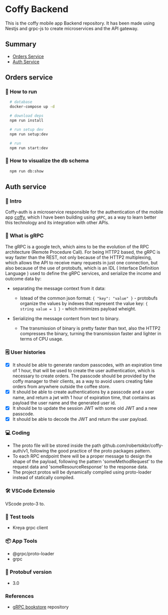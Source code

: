# Coffy Backend
This is the coffy mobile app Backend repository. It has been made using Nestjs and grpc-js to create microservices and the API gateway.

## Summary
- [Orders Service](#user-content-orders-service)
- [Auth Service](#user-content-auth-service)

## Orders service

### 🚗 How to run 
```bash
  # database
  docker-compose up -d

  # download deps
  npm run install

  # run setup dev
  npm run setup:dev

  # run 
  npm run start:dev
```

### 🔭 How to visualize the db schema
```bash
  npm run db:show
```

## Auth service

### 🚀 Intro
Coffy-auth is a microservice responsible for the authentication of the mobile app [coffy](https://github.com/robertokbr/coffy), which I have been building using ```gRPC```, as a way to learn better this technology and its integration with other APIs.

### 📓 What is gRPC
The gRPC is a google tech, which aims to be the evolution of the RPC architecture (Remote Procedure Call). For being HTTP2 based, the gRPC is way faster than the REST, not only because of the HTTP2 multiplexing, which allows the API to receive many requests in just one connection, but also because of the use of protobufs, which is an IDL ( Interface Definition Language ) used to define the gRPC services, and serialize the income and outcome data by:

- separating the message context from it data:
  - Istead of the common json format: ```{ "key": "value" }``` - protobufs organize the values by indexes that represent the value key: ```{ string value = 1 }``` - which minimizes payload wheight.

- Serializing the message content from text to binary.
  - The transmission of binary is pretty faster than text, also the HTTP2 compresses the binary, turning the transmission faster and lighter in terms of CPU usage.

### 🗒️ User histories
- [x] It should be able to generate random passcodes, with an expiration time of 1 hour, that will be used to create the user authentication, which is necessary to create orders. The passcode should be provided by the coffy manager to their clients, as a way to avoid users creating fake orders from anywhere outside the coffee store.
- [x] It should be able to create authentications by a passcode and a user name, and return a jwt with 1 hour of expiration time, that contains as payload the user name and the generated user id.
- [x] It should be to update the session JWT with some old JWT and a new passcode.
- [x] It should be able to decode the JWT and return the user payload.

### 💻 Coding
- The proto file will be stored inside the path github.com/robertokbr/coffy-auth/v1, following the good practice of the proto packages pattern.
- To each RPC endpoint there will be a proper message to design the shape of the payload, following the pattern 'someMethodRequest' to the request data and 'someResourceResponse' to the response data.
- The project protos will be dynamically compiled using proto-loader instead of statically compiled.

### 🛠️ VSCode Extensio
VScode proto-3 to.

### 🧪 Test tools
- Kreya grpc client

### 📦 App Tools
- @grpc/proto-loader
- grpc

### 📔 Protobuf version
- 3.0

### References
- [gRPC bookstore](https://github.com/rocketseat-experts-club/grpc-bookstore) repository
